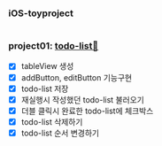 ### iOS-toyproject
#
### project01: [todo-list🧸](https://github.com/seonyoungan/iOS-toyproject/blob/main/todo-list)
- [x] tableView 생성
- [x] addButton, editButton 기능구현
- [x] todo-list 저장
- [x] 재실행시 작성했던 todo-list 불러오기
- [x] 더블 클릭시 완료한 todo-list에 체크박스
- [x] todo-list 삭제하기
- [x] todo-list 순서 변경하기
#
